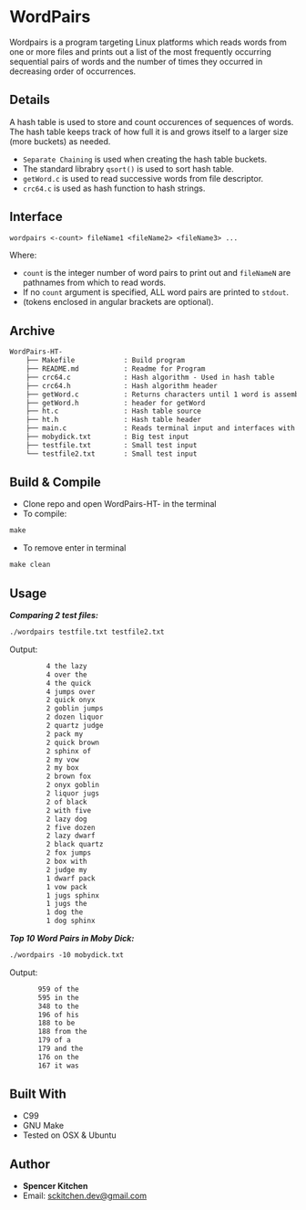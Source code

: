 # WordPairs

Wordpairs is a program targeting Linux platforms which reads words from one or more files and prints out a list of the most frequently occurring sequential pairs of words and the number of times they occurred in decreasing order of occurrences.

## Details

A hash table is used to store and count occurences of sequences of words. The hash table keeps track of how full it is and grows itself to a larger size (more buckets) as needed.

* `Separate Chaining` is used when creating the hash table buckets.
* The standard librabry `qsort()` is used to sort hash table.
* `getWord.c` is used to read successive words from file descriptor.
* `crc64.c` is used as hash function to hash strings.

## Interface

```txt
wordpairs <-count> fileName1 <fileName2> <fileName3> ...
```

Where:

* `count` is the integer number of word pairs to print out and `fileNameN` are pathnames from which to read words.
* If no `count` argument is specified, ALL word pairs are printed to `stdout`.
* (tokens enclosed in angular brackets are optional).

## Archive

```txt
WordPairs-HT-
    ├── Makefile            : Build program
    ├── README.md           : Readme for Program
    ├── crc64.c             : Hash algorithm - Used in hash table
    ├── crc64.h             : Hash algorithm header
    ├── getWord.c           : Returns characters until 1 word is assembled
    ├── getWord.h           : header for getWord
    ├── ht.c                : Hash table source
    ├── ht.h                : Hash table header
    ├── main.c              : Reads terminal input and interfaces with HT
    ├── mobydick.txt        : Big test input
    ├── testfile.txt        : Small test input
    └── testfile2.txt       : Small test input
```

## Build & Compile

* Clone repo and open WordPairs-HT- in the terminal
* To compile:

```txt
make
```

* To remove enter in terminal

```txt
make clean
```

## Usage

***Comparing 2 test files:***

```txt
./wordpairs testfile.txt testfile2.txt
```

Output:

```txt
         4 the lazy
         4 over the
         4 the quick
         4 jumps over
         2 quick onyx
         2 goblin jumps
         2 dozen liquor
         2 quartz judge
         2 pack my
         2 quick brown
         2 sphinx of
         2 my vow
         2 my box
         2 brown fox
         2 onyx goblin
         2 liquor jugs
         2 of black
         2 with five
         2 lazy dog
         2 five dozen
         2 lazy dwarf
         2 black quartz
         2 fox jumps
         2 box with
         2 judge my
         1 dwarf pack
         1 vow pack
         1 jugs sphinx
         1 jugs the
         1 dog the
         1 dog sphinx
```

***Top 10 Word Pairs in Moby Dick:***

```txt
./wordpairs -10 mobydick.txt
```

Output:

```txt
       959 of the
       595 in the
       348 to the
       196 of his
       188 to be
       188 from the
       179 of a
       179 and the
       176 on the
       167 it was
```

## Built With

* C99
* GNU Make
* Tested on OSX & Ubuntu

## Author

* **Spencer Kitchen**
* Email: <sckitchen.dev@gmail.com>

